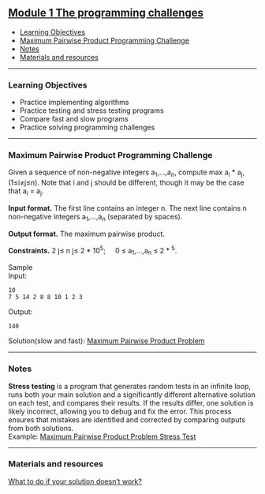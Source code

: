 ## [Module 1 The programming challenges](https://www.coursera.org/learn/algorithmic-toolbox/home/module/1)


- [Learning Objectives](#learning-objectives)
- [Maximum Pairwise Product Programming Challenge](#maximum-pairwise-product-programming-challenge)
- [Notes](#notes)
- [Materials and resources](#materials-and-resources)
---


### Learning Objectives
- Practice implementing algorithms
- Practice testing and stress testing programs
- Compare fast and slow programs
- Practice solving programming challenges

---

### Maximum Pairwise Product Programming Challenge
Given a sequence of non-negative integers a<sub>1</sub>,...,a<sub>n</sub>, compute
max a<sub>i</sub> * a<sub>j</sub>, (1&le;i&ne;j&le;n).
Note that i and j should be different, though it may be the case that a<sub>i</sub> = a<sub>j</sub>.

**Input format.** The first line contains an integer n. The next line contains
n non-negative integers a<sub>1</sub>,...,a<sub>n</sub> (separated by spaces).

**Output format.** The maximum pairwise product.

**Constraints.** 2 j&le; n j&le; 2 * 10<sup>5</sup>; &nbsp; &nbsp; 0 &le; a<sub>1</sub>,...,a<sub>n</sub> &le; 2 * <sup>
5</sup>.

Sample
<br> Input:

```shell
10
7 5 14 2 8 8 10 1 2 3
```

Output:

```shell
140
```
Solution(slow and fast):
[Maximum Pairwise Product Problem](MaxPairwiseProduct.java)

---

### Notes

**Stress testing** is a program that generates random tests in an infinite loop, runs both your main solution
and a significantly different alternative solution on each test, and compares their results.
If the results differ, one solution is likely incorrect, allowing you to debug and fix the error.
This process ensures that mistakes are identified and corrected by comparing outputs from both solutions.
<br/>Example: [Maximum Pairwise Product Problem Stress Test](MaxPairwiseProductStressTest.java)

---

### Materials and resources

[What to do if your solution doesn’t work?](../../../assets/testing_guide.pdf)